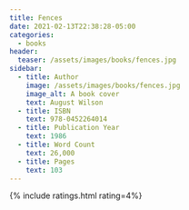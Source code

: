 ```yaml
---
title: Fences
date: 2021-02-13T22:38:28-05:00
categories:
  - books
header:
  teaser: /assets/images/books/fences.jpg
sidebar:
  - title: Author
    image: /assets/images/books/fences.jpg
    image_alt: A book cover
    text: August Wilson
  - title: ISBN
    text: 978-0452264014
  - title: Publication Year
    text: 1986
  - title: Word Count
    text: 26,000
  - title: Pages
    text: 103
---
```

{% include ratings.html rating=4%}